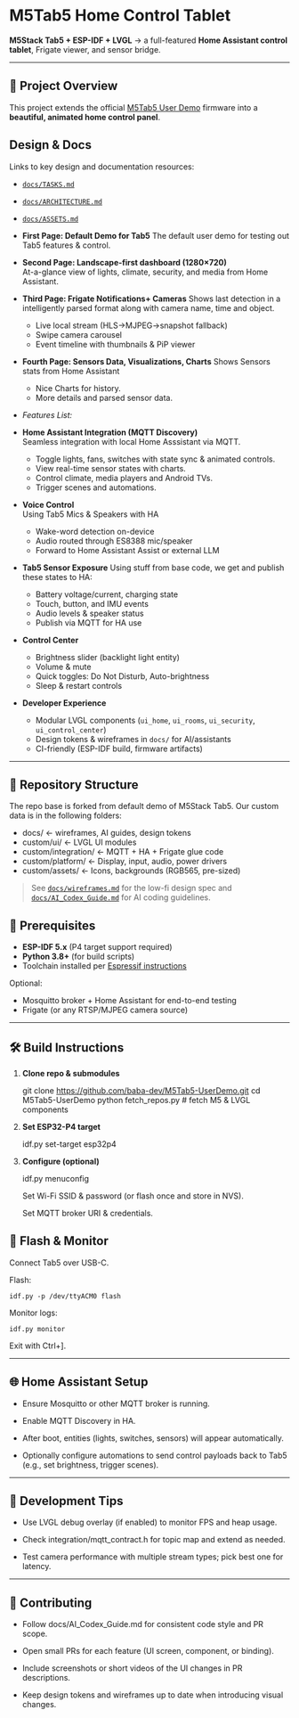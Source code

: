 # M5Tab5 Home Control Tablet

**M5Stack Tab5 + ESP-IDF + LVGL** → a full-featured **Home Assistant control tablet**, Frigate viewer, and sensor bridge.

---

## 🌟 Project Overview

This project extends the official [M5Tab5 User Demo](https://docs.m5stack.com/en/esp_idf/m5tab5/userdemo) firmware into a **beautiful, animated home control panel**.

## Design & Docs

Links to key design and documentation resources:
- [`docs/TASKS.md`](docs/TASKS.md)
- [`docs/ARCHITECTURE.md`](docs/ARCHITECTURE.md)
- [`docs/ASSETS.md`](docs/ASSETS.md)

- **First Page: Default Demo for Tab5**
The default user demo for testing out Tab5 features & control.

- **Second Page: Landscape-first dashboard (1280×720)**  
  At-a-glance view of lights, climate, security, and media from Home Assistant.

- **Third Page: Frigate Notifications+ Cameras**
Shows last detection in a intelligently parsed format along with camera name, time and object.
  - Live local stream (HLS→MJPEG→snapshot fallback)  
  - Swipe camera carousel  
  - Event timeline with thumbnails & PiP viewer


- **Fourth Page: Sensors Data, Visualizations, Charts**
Shows Sensors stats from Home Assistant
  - Nice Charts for history.  
  - More details and parsed sensor data.
 
    
- *Features List:*  

- **Home Assistant Integration (MQTT Discovery)**  
Seamless integration with local Home Asssistant via MQTT.
  - Toggle lights, fans, switches with state sync & animated controls.
  - View real-time sensor states with charts.
  - Control climate, media players and Android TVs.  
  - Trigger scenes and automations.
  
- **Voice Control**  
Using Tab5 Mics & Speakers with HA
  - Wake-word detection on-device  
  - Audio routed through ES8388 mic/speaker  
  - Forward to Home Assistant Assist or external LLM

- **Tab5 Sensor Exposure**
Using stuff from base code, we get and publish these states to HA:
  - Battery voltage/current, charging state  
  - Touch, button, and IMU events  
  - Audio levels & speaker status  
  - Publish via MQTT for HA use

- **Control Center**  
  - Brightness slider (backlight light entity)  
  - Volume & mute  
  - Quick toggles: Do Not Disturb, Auto-brightness  
  - Sleep & restart controls

- **Developer Experience**  
  - Modular LVGL components (`ui_home`, `ui_rooms`, `ui_security`, `ui_control_center`)  
  - Design tokens & wireframes in `docs/` for AI/assistants  
  - CI-friendly (ESP-IDF build, firmware artifacts)  

---

## 📂 Repository Structure

The repo base is forked from default demo of M5Stack Tab5.
Our custom data is in the following folders:
- docs/ ← wireframes, AI guides, design tokens
- custom/ui/ ← LVGL UI modules
- custom/integration/ ← MQTT + HA + Frigate glue code
- custom/platform/ ← Display, input, audio, power drivers
- custom/assets/ ← Icons, backgrounds (RGB565, pre-sized)

> See [`docs/wireframes.md`](docs/wireframes.md) for the low-fi design spec and [`docs/AI_Codex_Guide.md`](docs/AI_Codex_Guide.md) for AI coding guidelines.

## 🔧 Prerequisites

- **ESP-IDF 5.x** (P4 target support required)
- **Python 3.8+** (for build scripts)
- Toolchain installed per [Espressif instructions](https://docs.espressif.com/projects/esp-idf/en/latest/esp32p4/get-started/)

Optional:
- Mosquitto broker + Home Assistant for end-to-end testing
- Frigate (or any RTSP/MJPEG camera source)

---

## 🛠️ Build Instructions

1. **Clone repo & submodules**

	git clone https://github.com/baba-dev/M5Tab5-UserDemo.git
   cd M5Tab5-UserDemo
   python fetch_repos.py  # fetch M5 & LVGL components

2. **Set ESP32-P4 target**

	idf.py set-target esp32p4

3. **Configure (optional)**

	idf.py menuconfig

	Set Wi-Fi SSID & password (or flash once and store in NVS).

	Set MQTT broker URI & credentials.

## 🚀 Flash & Monitor

Connect Tab5 over USB-C.

Flash:

`idf.py -p /dev/ttyACM0 flash
`

Monitor logs:

`idf.py monitor
`

Exit with Ctrl+].


------------

## 🌐 Home Assistant Setup

- Ensure Mosquitto or other MQTT broker is running.

- Enable MQTT Discovery in HA.

- After boot, entities (lights, switches, sensors) will appear automatically.

- Optionally configure automations to send control payloads back to Tab5 (e.g., set brightness, trigger scenes).

------------


## 🧪 Development Tips

- Use LVGL debug overlay (if enabled) to monitor FPS and heap usage.

- Check integration/mqtt_contract.h for topic map and extend as needed.

- Test camera performance with multiple stream types; pick best one for latency.

------------


## 🤝 Contributing

- Follow docs/AI_Codex_Guide.md for consistent code style and PR scope.

- Open small PRs for each feature (UI screen, component, or binding).

- Include screenshots or short videos of the UI changes in PR descriptions.

- Keep design tokens and wireframes up to date when introducing visual changes.
